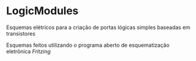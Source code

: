 # LogicModules
Esquemas elétricos para a criação de portas lógicas simples baseadas em transistores

Esquemas feitos utilizando o programa aberto de esquematização eletrônica *Fritzing*
